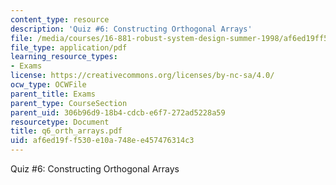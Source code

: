 ```yaml
---
content_type: resource
description: 'Quiz #6: Constructing Orthogonal Arrays'
file: /media/courses/16-881-robust-system-design-summer-1998/af6ed19ff530e10a748ee457476314c3_q6_orth_arrays.pdf
file_type: application/pdf
learning_resource_types:
- Exams
license: https://creativecommons.org/licenses/by-nc-sa/4.0/
ocw_type: OCWFile
parent_title: Exams
parent_type: CourseSection
parent_uid: 306b96d9-18b4-cdcb-e6f7-272ad5228a59
resourcetype: Document
title: q6_orth_arrays.pdf
uid: af6ed19f-f530-e10a-748e-e457476314c3
---
```

Quiz #6: Constructing Orthogonal Arrays